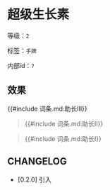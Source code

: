 # 超级生长素

等级：`2`

标签：`手牌`

内部id：`?`

## 效果

{{#include 词条.md:助长III}}

<blockquote>
{{#include 词条.md:助长II}}
</blockquote>

<blockquote>
{{#include 词条.md:助长I}}
</blockquote>

## CHANGELOG

- [0.2.0] 引入
